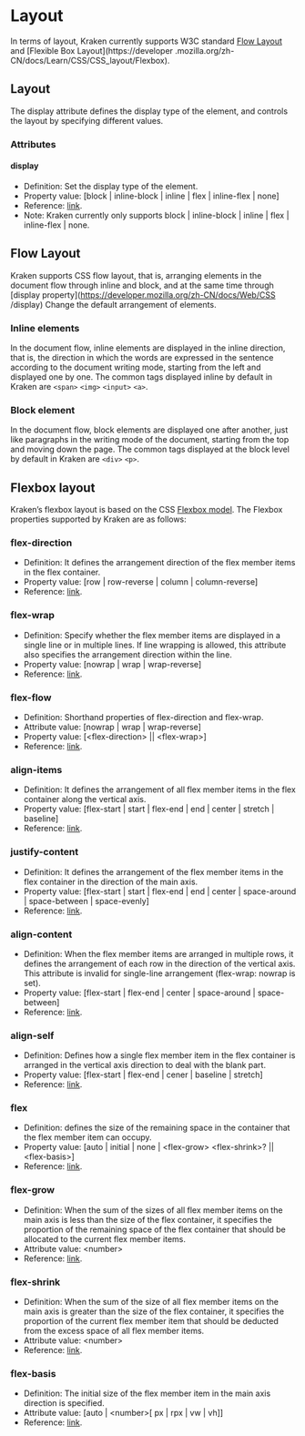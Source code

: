 # Layout

In terms of layout, Kraken currently supports W3C standard [Flow Layout](https://developer.mozilla.org/zh-CN/docs/Web/CSS/CSS_Flow_Layout) and [Flexible Box Layout](https://developer .mozilla.org/zh-CN/docs/Learn/CSS/CSS_layout/Flexbox).

## Layout

The display attribute defines the display type of the element, and controls the layout by specifying different values.

### Attributes

#### display

- Definition: Set the display type of the element.
- Property value: [block | inline-block | inline | flex | inline-flex | none]
- Reference: [link](https://developer.mozilla.org/zh-CN/docs/Web/CSS/display).
- Note: Kraken currently only supports block | inline-block | inline | flex | inline-flex | none.

## Flow Layout

Kraken supports CSS flow layout, that is, arranging elements in the document flow through inline and block, and at the same time through [display property](https://developer.mozilla.org/zh-CN/docs/Web/CSS /display) Change the default arrangement of elements.

### Inline elements

In the document flow, inline elements are displayed in the inline direction, that is, the direction in which the words are expressed in the sentence according to the document writing mode, starting from the left and displayed one by one.
The common tags displayed inline by default in Kraken are `<span>` `<img>` `<input>` `<a>`.

### Block element

In the document flow, block elements are displayed one after another, just like paragraphs in the writing mode of the document, starting from the top and moving down the page.
The common tags displayed at the block level by default in Kraken are `<div>` `<p>`.

## Flexbox layout

Kraken’s flexbox layout is based on the CSS [Flexbox model](https://developer.mozilla.org/zh-CN/docs/Learn/CSS/CSS_layout/Flexbox). The Flexbox properties supported by Kraken are as follows:

### flex-direction

- Definition: It defines the arrangement direction of the flex member items in the flex container.
- Property value: [row | row-reverse | column | column-reverse]
- Reference: [link](https://developer.mozilla.org/zh-CN/docs/Web/CSS/flex-direction).

### flex-wrap

- Definition: Specify whether the flex member items are displayed in a single line or in multiple lines. If line wrapping is allowed, this attribute also specifies the arrangement direction within the line.
- Property value: [nowrap | wrap | wrap-reverse]
- Reference: [link](https://developer.mozilla.org/zh-CN/docs/Web/CSS/flex-wrap).

### flex-flow

- Definition: Shorthand properties of flex-direction and flex-wrap.
- Attribute value: [nowrap | wrap | wrap-reverse]
- Property value: [\<flex-direction> || \<flex-wrap>]
- Reference: [link](https://developer.mozilla.org/zh-CN/docs/Web/CSS/flex-flow).

### align-items

- Definition: It defines the arrangement of all flex member items in the flex container along the vertical axis.
- Property value: [flex-start | start | flex-end | end | center | stretch | baseline]
- Reference: [link](https://developer.mozilla.org/zh-CN/docs/Web/CSS/align-items).

### justify-content

- Definition: It defines the arrangement of the flex member items in the flex container in the direction of the main axis.
- Property value: [flex-start | start | flex-end | end | center | space-around | space-between | space-evenly]
- Reference: [link](https://developer.mozilla.org/zh-CN/docs/Web/CSS/justify-content).

### align-content

- Definition: When the flex member items are arranged in multiple rows, it defines the arrangement of each row in the direction of the vertical axis. This attribute is invalid for single-line arrangement (flex-wrap: nowrap is set).
- Property value: [flex-start | flex-end | center | space-around | space-between]
- Reference: [link](https://developer.mozilla.org/zh-CN/docs/Web/CSS/align-content).

### align-self

- Definition: Defines how a single flex member item in the flex container is arranged in the vertical axis direction to deal with the blank part.
- Property value: [flex-start | flex-end | cener | baseline | stretch]
- Reference: [link](https://developer.mozilla.org/zh-CN/docs/Web/CSS/align-self).

### flex

- Definition: defines the size of the remaining space in the container that the flex member item can occupy.
- Property value: [auto | initial | none | \<flex-grow> \<flex-shrink>? || \<flex-basis>]
- Reference: [link](https://developer.mozilla.org/zh-CN/docs/Web/CSS/flex).

### flex-grow

- Definition: When the sum of the sizes of all flex member items on the main axis is less than the size of the flex container, it specifies the proportion of the remaining space of the flex container that should be allocated to the current flex member items.
- Attribute value: \<number>
- Reference: [link](https://developer.mozilla.org/zh-CN/docs/Web/CSS/flex-grow).

### flex-shrink

- Definition: When the sum of the size of all flex member items on the main axis is greater than the size of the flex container, it specifies the proportion of the current flex member item that should be deducted from the excess space of all flex member items.
- Attribute value: \<number>
- Reference: [link](https://developer.mozilla.org/zh-CN/docs/Web/CSS/flex-shrink).

### flex-basis

- Definition: The initial size of the flex member item in the main axis direction is specified.
- Attribute value: [auto | \<number>[ px | rpx | vw | vh]]
- Reference: [link](https://developer.mozilla.org/zh-CN/docs/Web/CSS/flex-basis).

